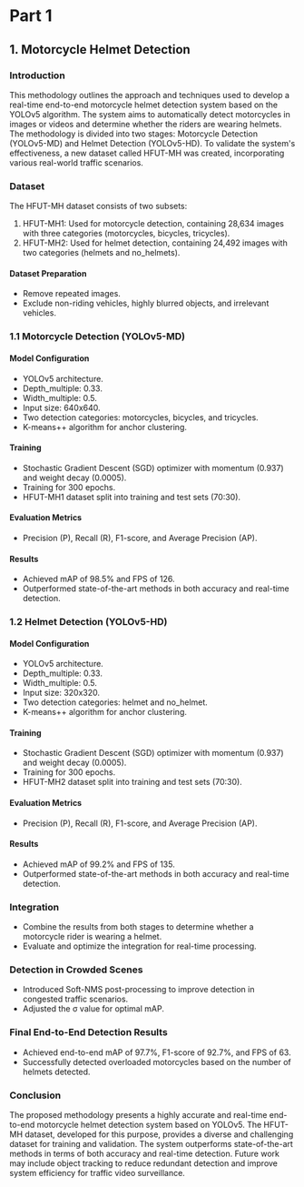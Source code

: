 # Part 1 

## 1. Motorcycle Helmet Detection 

### Introduction
This methodology outlines the approach and techniques used to develop a real-time end-to-end motorcycle helmet detection system based on the YOLOv5 algorithm. The system aims to automatically detect motorcycles in images or videos and determine whether the riders are wearing helmets. The methodology is divided into two stages: Motorcycle Detection (YOLOv5-MD) and Helmet Detection (YOLOv5-HD). To validate the system's effectiveness, a new dataset called HFUT-MH was created, incorporating various real-world traffic scenarios.

### Dataset
The HFUT-MH dataset consists of two subsets:
1. HFUT-MH1: Used for motorcycle detection, containing 28,634 images with three categories (motorcycles, bicycles, tricycles).
2. HFUT-MH2: Used for helmet detection, containing 24,492 images with two categories (helmets and no_helmets).

#### Dataset Preparation
- Remove repeated images.
- Exclude non-riding vehicles, highly blurred objects, and irrelevant vehicles.

### 1.1 Motorcycle Detection (YOLOv5-MD)
#### Model Configuration
- YOLOv5 architecture.
- Depth_multiple: 0.33.
- Width_multiple: 0.5.
- Input size: 640x640.
- Two detection categories: motorcycles, bicycles, and tricycles.
- K-means++ algorithm for anchor clustering.

#### Training
- Stochastic Gradient Descent (SGD) optimizer with momentum (0.937) and weight decay (0.0005).
- Training for 300 epochs.
- HFUT-MH1 dataset split into training and test sets (70:30).

#### Evaluation Metrics
- Precision (P), Recall (R), F1-score, and Average Precision (AP).

#### Results
- Achieved mAP of 98.5% and FPS of 126.
- Outperformed state-of-the-art methods in both accuracy and real-time detection.

### 1.2 Helmet Detection (YOLOv5-HD)
#### Model Configuration
- YOLOv5 architecture.
- Depth_multiple: 0.33.
- Width_multiple: 0.5.
- Input size: 320x320.
- Two detection categories: helmet and no_helmet.
- K-means++ algorithm for anchor clustering.

#### Training
- Stochastic Gradient Descent (SGD) optimizer with momentum (0.937) and weight decay (0.0005).
- Training for 300 epochs.
- HFUT-MH2 dataset split into training and test sets (70:30).

#### Evaluation Metrics
- Precision (P), Recall (R), F1-score, and Average Precision (AP).

#### Results
- Achieved mAP of 99.2% and FPS of 135.
- Outperformed state-of-the-art methods in both accuracy and real-time detection.

### Integration
- Combine the results from both stages to determine whether a motorcycle rider is wearing a helmet.
- Evaluate and optimize the integration for real-time processing.

### Detection in Crowded Scenes
- Introduced Soft-NMS post-processing to improve detection in congested traffic scenarios.
- Adjusted the σ value for optimal mAP.

### Final End-to-End Detection Results
- Achieved end-to-end mAP of 97.7%, F1-score of 92.7%, and FPS of 63.
- Successfully detected overloaded motorcycles based on the number of helmets detected.

### Conclusion
The proposed methodology presents a highly accurate and real-time end-to-end motorcycle helmet detection system based on YOLOv5. The HFUT-MH dataset, developed for this purpose, provides a diverse and challenging dataset for training and validation. The system outperforms state-of-the-art methods in terms of both accuracy and real-time detection. Future work may include object tracking to reduce redundant detection and improve system efficiency for traffic video surveillance.
